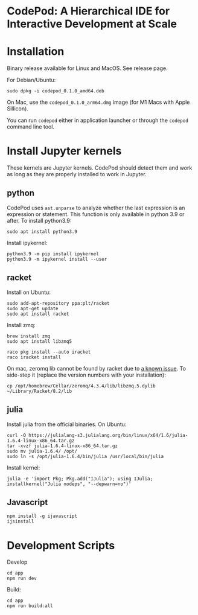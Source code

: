 # CodePod: A Hierarchical IDE for Interactive Development at Scale


# Installation

Binary release available for Linux and MacOS. See release page.

For Debian/Ubuntu:

```
sudo dpkg -i codepod_0.1.0_amd64.deb
```

On Mac, use the `codepod_0.1.0_arm64.dmg` image (for M1 Macs with Apple Sillicon).

You can run `codepod` either in application launcher or through the `codepod` command line tool.

# Install Jupyter kernels

These kernels are Jupyter kernels. CodePod should detect them and work as long
as they are properly installed to work in Jupyter.

## python

CodePod uses `ast.unparse` to analyze whether the last expression is an expression or statement. This function is only available in python 3.9 or after. To install python3.9:

```
sudo apt install python3.9
```

Install ipykernel:

```
python3.9 -m pip install ipykernel
python3.9 -m ipykernel install --user
```

## racket

Install on Ubuntu:

```
sudo add-apt-repository ppa:plt/racket
sudo apt-get update
sudo apt install racket
```

Install zmq:

```
brew install zmq
sudo apt install libzmq5
```

```
raco pkg install --auto iracket
raco iracket install
```

On mac, zeromq lib cannot be found by racket due to [a known
issue](https://github.com/rmculpepper/racket-zeromq/issues/6). To side-step it
(replace the version numbers with your installation):

```
cp /opt/homebrew/Cellar/zeromq/4.3.4/lib/libzmq.5.dylib ~/Library/Racket/8.2/lib
```

## julia

Install julia from the official binaries. On Ubuntu:

```
curl -O https://julialang-s3.julialang.org/bin/linux/x64/1.6/julia-1.6.4-linux-x86_64.tar.gz
tar -xvzf julia-1.6.4-linux-x86_64.tar.gz
sudo mv julia-1.6.4/ /opt/
sudo ln -s /opt/julia-1.6.4/bin/julia /usr/local/bin/julia
```

<!-- 
```
julia
]add add IJulia
import IJulia
IJulia.installkernel("Julia nodeps", "--depwarn=no")
```

Or just -->

Install kernel:

```
julia -e 'import Pkg; Pkg.add("IJulia"); using IJulia; installkernel("Julia nodeps", "--depwarn=no")'
```

## Javascript

```
npm install -g ijavascript
ijsinstall
```


# Development Scripts

Develop

```
cd app
npm run dev
```

Build:

```
cd app
npm run build:all
```